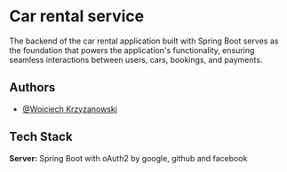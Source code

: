 
# Car rental service

The backend of the car rental application built with Spring Boot serves as the foundation that powers the application's functionality, ensuring seamless interactions between users, cars, bookings, and payments.


## Authors

- [@Wojciech Krzyzanowski](https://www.github.com/WojciechKrzyzanowski4)


## Tech Stack


**Server:** Spring Boot with oAuth2 by google, github and facebook

